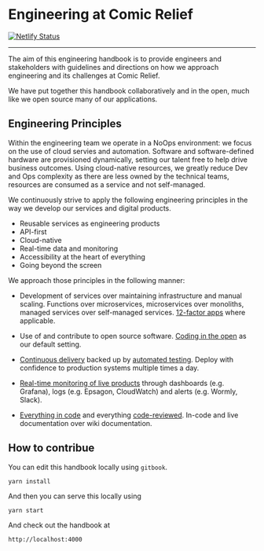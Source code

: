 # Engineering at Comic Relief
[![Netlify Status](https://api.netlify.com/api/v1/badges/76bcd6b0-ac7a-49f1-9f87-8635f6c4ffe5/deploy-status)](https://app.netlify.com/sites/comicrelief-engineering-handbook/deploys)
___

The aim of this engineering handbook is to provide engineers and stakeholders with guidelines and directions on how we
approach engineering and its challenges at Comic Relief.

We have put together this handbook collaboratively and in the open, much like we open source many of our applications.

## Engineering Principles

Within the engineering team we operate in a NoOps environment: we focus on the
use of cloud servies and automation. Software and software-defined hardware are
provisioned dynamically, setting our talent free to help drive business outcomes. Using
cloud-native resources, we greatly reduce Dev and Ops complexity as there are less owned by the technical teams,
resources are consumed as a service and not self-managed.

We continuously strive to apply the following engineering principles in the way we develop our services and digital products.

* Reusable services as engineering products
* API-first
* Cloud-native
* Real-time data and monitoring
* Accessibility at the heart of everything
* Going beyond the screen

We approach those principles in the following manner:

* Development of services over maintaining infrastructure and manual scaling.
  Functions over microservices, microservices over monoliths, managed services over self-managed services.
  [12-factor apps](https://12factor.net/) where applicable.

* Use of and contribute to open source software.
  [Coding in the open](service-delivery/code-in-open.md) as our default setting.

* [Continuous delivery](service-delivery/pipelines.md) backed up by
  [automated testing](service-delivery/code-review.html#automated-tests--tasks).
  Deploy with confidence to production systems multiple times a day.

* [Real-time monitoring of live products](service-delivery/monitoring.md)
  through dashboards (e.g. Grafana), logs (e.g. Epsagon, CloudWatch) and alerts
  (e.g. Wormly, Slack).

* [Everything in code](service-delivery/prodreq.md#infrastructure-as-code) and
  everything [code-reviewed](service-delivery/prodreq.md#code-review).
  In-code and live documentation over wiki documentation.

## How to contribue

You can edit this handbook locally using `gitbook`.

	yarn install

And then you can serve this locally using

	yarn start

And check out the handbook at

	http://localhost:4000


